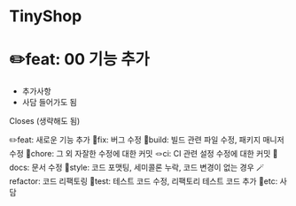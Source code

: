 # TinyShop
# ✏️feat: 00 기능 추가

- 추가사항
- 사담 들어가도 됨

Closes (생략해도 됨)

✏️feat: 새로운 기능 추가
🐛fix: 버그 수정
🧱build: 빌드 관련 파일 수정, 패키지 매니저 수정
🧵chore: 그 외 자잘한 수정에 대한 커밋
🪢ci: CI 관련 설정 수정에 대한 커밋
📜docs: 문서 수정
👗style: 코드 포맷팅, 세미콜론 누락, 코드 변경이 없는 경우
🪄refactor: 코드 리팩토링
📌test: 테스트 코드 수정, 리팩토리 테스트 코드 추가
👻etc: 사담

